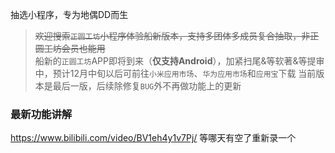 抽选小程序，专为地偶DD而生

> ~~欢迎搜索`正圆工坊`小程序体验船新版本，支持多团体多成员复合抽取，非正圆工坊会员也能用~~  
> 船新的`正圆工坊`APP即将到来（**仅支持Android**），加紧扫尾&等软著&等提审中，预计12月中旬以后可前往`小米应用市场`、`华为应用市场`和`应用宝`下载
> 当前版本是最后一版，后续除修复`BUG`外不再做功能上的更新

### 最新功能讲解
https://www.bilibili.com/video/BV1eh4y1v7Pj/
等哪天有空了重新录一个

